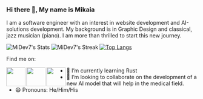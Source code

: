 ### Hi there 👋, My name is Mikaia

I am a software engineer with an interest in website development and AI-solutions development. My background is in Graphic Design and classical, jazz musician (piano). I am more than thrilled to start this new journey.

![MiDev7's Stats](https://github-readme-stats.vercel.app/api?username=MiDev7&theme=vue-dark&show_icons=true&hide_border=true&count_private=true)
![MiDev7's Streak](https://github-readme-streak-stats.herokuapp.com/?user=MiDev7&theme=vue-dark&hide_border=true)
[![Top Langs](https://github-readme-stats.vercel.app/api/top-langs/?username=MiDev7)](https://github.com/MiDev7/github-readme-stats)

Find me on:

<a href="https://www.instagram.com/mika_i7/" target="_blank" ><img align="left" src="https://img.icons8.com/color/452/instagram-new--v1.png" height="50" /></a> 
<a href="https://www.facebook.com/mikaia.raza/" target="_blank" ><img align="left" src="https://img.icons8.com/fluency/344/facebook-new.png" height="50" /></a>
<a href="https://www.linkedin.com/in/mikaia-razafintsalama-fanomezantsoa-676b1b1a1/" target="_blank" ><img align="left" src="https://img.icons8.com/color/344/linkedin-circled--v1.png" height="50" /></a>


- 🌱 I’m currently learning Rust 
- 👯 I’m looking to collaborate on the development of a new AI model that will help in the medical field.
- 😄 Pronouns: He/Him/His
<!--
**MiDev7/MiDev7** is a ✨ _special_ ✨ repository because its `README.md` (this file) appears on your GitHub profile.

Here are some ideas to get you started:

- 🔭 I’m currently working on ...
- 🌱 I’m currently learning ...
- 👯 I’m looking to collaborate on ...
- 🤔 I’m looking for help with ...
- 💬 Ask me about ...
- 📫 How to reach me: ...
- 😄 Pronouns: ...
- ⚡ Fun fact: ...
-->
